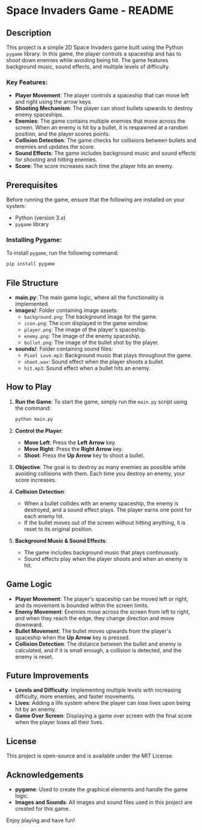 # Space Invaders Game - README

## Description
This project is a simple 2D Space Invaders game built using the Python `pygame` library. In this game, the player controls a spaceship and has to shoot down enemies while avoiding being hit. The game features background music, sound effects, and multiple levels of difficulty.

### Key Features:
- **Player Movement**: The player controls a spaceship that can move left and right using the arrow keys.
- **Shooting Mechanism**: The player can shoot bullets upwards to destroy enemy spaceships.
- **Enemies**: The game contains multiple enemies that move across the screen. When an enemy is hit by a bullet, it is respawned at a random position, and the player scores points.
- **Collision Detection**: The game checks for collisions between bullets and enemies and updates the score.
- **Sound Effects**: The game includes background music and sound effects for shooting and hitting enemies.
- **Score**: The score increases each time the player hits an enemy.

## Prerequisites
Before running the game, ensure that the following are installed on your system:
- Python (version 3.x)
- `pygame` library

### Installing Pygame:
To install `pygame`, run the following command:
```bash
pip install pygame
```

## File Structure
- **main.py**: The main game logic, where all the functionality is implemented.
- **images/**: Folder containing image assets:
  - `background.png`: The background image for the game.
  - `icon.png`: The icon displayed in the game window.
  - `player.png`: The image of the player's spaceship.
  - `enemy.png`: The image of the enemy spaceship.
  - `bullet.png`: The image of the bullet shot by the player.
- **sounds/**: Folder containing sound files:
  - `Pixel Love.mp3`: Background music that plays throughout the game.
  - `shoot.wav`: Sound effect when the player shoots a bullet.
  - `hit.mp3`: Sound effect when a bullet hits an enemy.
  
## How to Play
1. **Run the Game**:
   To start the game, simply run the `main.py` script using the command:
   ```bash
   python main.py
   ```

2. **Control the Player**:
   - **Move Left**: Press the **Left Arrow** key.
   - **Move Right**: Press the **Right Arrow** key.
   - **Shoot**: Press the **Up Arrow** key to shoot a bullet.

3. **Objective**:
   The goal is to destroy as many enemies as possible while avoiding collisions with them. Each time you destroy an enemy, your score increases.

4. **Collision Detection**:
   - When a bullet collides with an enemy spaceship, the enemy is destroyed, and a sound effect plays. The player earns one point for each enemy hit.
   - If the bullet moves out of the screen without hitting anything, it is reset to its original position.

5. **Background Music & Sound Effects**:
   - The game includes background music that plays continuously.
   - Sound effects play when the player shoots and when an enemy is hit.

## Game Logic
- **Player Movement**: The player's spaceship can be moved left or right, and its movement is bounded within the screen limits.
- **Enemy Movement**: Enemies move across the screen from left to right, and when they reach the edge, they change direction and move downward.
- **Bullet Movement**: The bullet moves upwards from the player's spaceship when the **Up Arrow** key is pressed.
- **Collision Detection**: The distance between the bullet and enemy is calculated, and if it is small enough, a collision is detected, and the enemy is reset.

## Future Improvements
- **Levels and Difficulty**: Implementing multiple levels with increasing difficulty, more enemies, and faster movements.
- **Lives**: Adding a life system where the player can lose lives upon being hit by an enemy.
- **Game Over Screen**: Displaying a game over screen with the final score when the player loses all their lives.

## License
This project is open-source and is available under the MIT License.

## Acknowledgements
- **pygame**: Used to create the graphical elements and handle the game logic.
- **Images and Sounds**: All images and sound files used in this project are created for this game.

Enjoy playing and have fun!
